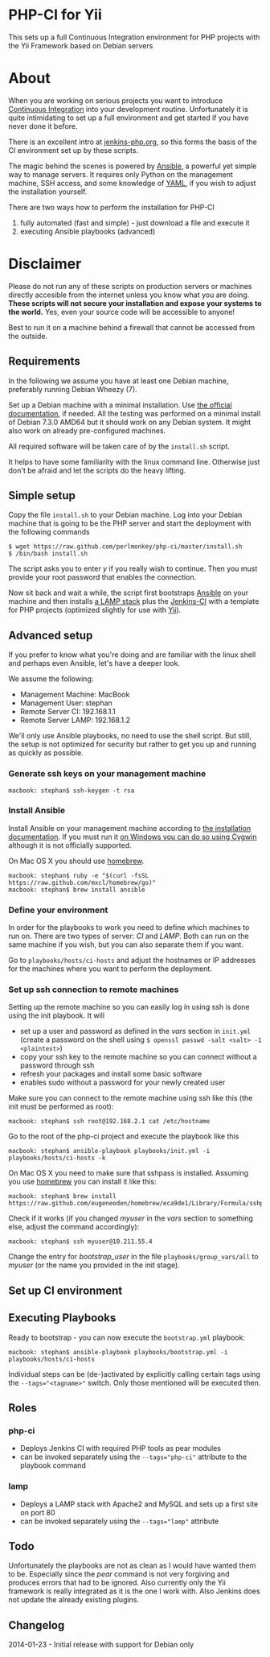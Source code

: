 # PHP-CI for Yii

This sets up a full Continuous Integration environment for PHP projects with the Yii Framework based on Debian servers

About
=====

When you are working on serious projects you want to introduce [Continuous Integration](http://martinfowler.com/articles/continuousIntegration.html) into your development routine. Unfortunately it is quite intimidating to set up a full environment and get started if you have never done it before.

There is an excellent intro at [jenkins-php.org](http://jenkins-php.org/), so this forms the basis of the CI environment set up by these scripts.

The magic behind the scenes is powered by [Ansible](http://www.ansibleworks.com/), a powerful yet simple way to manage servers. It requires only Python on the management machine, SSH access, and some knowledge of [YAML](http://www.yaml.org/), if you wish to adjust the installation yourself.

There are two ways how to perform the installation for PHP-CI

1. fully automated (fast and simple) - just download a file and execute it
2. executing Ansible playbooks (advanced)

Disclaimer
==========

Please do not run any of these scripts on production servers or machines directly accesible from the internet unless you know what you are doing. **These scripts will not secure your installation and expose your systems to the world.**
Yes, even your source code will be accessible to anyone!

Best to run it on a machine behind a firewall that cannot be accessed from the outside.

Requirements
------------

In the following we assume you have at least one Debian machine, preferably running Debian Wheezy (7). 

Set up a Debian machine with a minimal installation. Use [the official documentation](http://www.debian.org/releases/stable/amd64/index.html.en), if needed.
All the testing was performed on a minimal install of Debian 7.3.0 AMD64 but it should work on any Debian system. It might also work on already pre-configured machines.

All required software will be taken care of by the `install.sh` script.

It helps to have some familiarity with the linux command line. Otherwise just don't be afraid and let the scripts do the heavy lifting.


Simple setup
------------
Copy the file `install.sh` to your Debian machine. Log into your Debian machine that is going to be the PHP server and start the deployment with the following commands

```
$ wget https://raw.github.com/perlmonkey/php-ci/master/install.sh
$ /bin/bash install.sh
```

The script asks you to enter _y_ if you really wish to continue. Then you must provide your root password that enables the connection.

Now sit back and wait a while, the script first bootstraps [Ansible](http://www.ansibleworks.com/) on your machine and then installs [a LAMP stack](http://stackoverflow.com/questions/10060285/what-is-a-lamp-stack) plus the [Jenkins-CI](http://jenkins-php.org/) with a template for PHP projects (optimized slightly for use with [Yii](http://www.yiiframework.com/)).

Advanced setup
--------------

If you prefer to know what you're doing and are familiar with the linux shell and perhaps even Ansible, let's have a deeper look.

We assume the following:

* Management Machine: MacBook
* Management User: stephan
* Remote Server CI: 192.168.1.1
* Remote Server LAMP: 192.168.1.2

We'll only use Ansible playbooks, no need to use the shell script. But still, the setup is not optimized for security but rather to get you up and running as quickly as possible.

### Generate ssh keys on your management machine

```
macbook: stephan$ ssh-keygen -t rsa
```

### Install Ansible 

Install Ansible on your management machine according to [the installation documentation](http://docs.ansible.com/intro_installation.html). If you must run it [on Windows you can do so using Cygwin](https://servercheck.in/blog/running-ansible-within-windows) although it is not officially supported.

On Mac OS X you should use [homebrew](http://brew.sh).

```
macbook: stephan$ ruby -e "$(curl -fsSL https://raw.github.com/mxcl/homebrew/go)"
macbook: stephan$ brew install ansible
```

### Define your environment

In order for the playbooks to work you need to define which machines to run on. There are two types of server: *CI* and *LAMP*. Both can run on the same machine if you wish, but you can also separate them if you want.

Go to `playbooks/hosts/ci-hosts` and adjust the hostnames or IP addresses for the machines where you want to perform the deployment.

### Set up ssh connection to remote machines

Setting up the remote machine so you can easily log in using ssh is done using the init playbook. It will

* set up a user and password as defined in the _vars_ section in `init.yml` (create a password on the shell using `$ openssl passwd -salt <salt> -1 <plaintext>`)
* copy your ssh key to the remote machine so you can connect without a password through ssh
* refresh your packages and install some basic software
* enables sudo without a password for your newly created user

Make sure you can connect to the remote machine using ssh like this (the init must be performed as root):

```
macbook: stephan$ ssh root@192.168.2.1 cat /etc/hostname
```
Go to the root of the php-ci project and execute the playbook like this
```
macbook: stephan$ ansible-playbook playbooks/init.yml -i playbooks/hosts/ci-hosts -k
```

On Mac OS X you need to make sure that sshpass is installed. Assuming you use [homebrew](http://brew.sh/) you can install it like this:

```
macbook: stephan$ brew install https://raw.github.com/eugeneoden/homebrew/eca9de1/Library/Formula/sshpass.rb
```

Check if it works (if you changed _myuser_ in the _vars_ section to something else, adjust the command accordingly):

```
macbook: stephan$ ssh myuser@10.211.55.4
```

Change the entry for _bootstrap_user_ in the file `playbooks/group_vars/all` to _myuser_ (or the name you provided in the init stage).

## Set up CI environment

Executing Playbooks
-------------------

Ready to bootstrap - you can now execute the `bootstrap.yml` playbook:

```
macbook: stephan$ ansible-playbook playbooks/bootstrap.yml -i playbooks/hosts/ci-hosts
```

Individual steps can be (de-)activated by explicitly calling certain tags using the `--tags="<tagname>"` switch. Only those mentioned will be executed then.


Roles
---------
### php-ci
* Deploys Jenkins CI with required PHP tools as pear modules
* can be invoked separately using the `--tags="php-ci"` attribute to the playbook command

### lamp
* Deploys a LAMP stack with Apache2 and MySQL and sets up a first site on port 80
* can be invoked separately using the `--tags="lamp"` attribute


Todo
----

Unfortunately the playbooks are not as clean as I would have wanted them to be. Especially since the _pear_ command is not very forgiving and produces errors that had to be ignored. Also currently only the Yii framework is really integrated as it is the one I work with. 
Also Jenkins does not update the already existing plugins.

Changelog
---------
2014-01-23 - Initial release with support for Debian only
